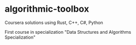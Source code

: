 # algorithmic-toolbox
Coursera solutions using Rust, C++, C#, Python

First course in specialization "Data Structures and Algorithms Specialization"
